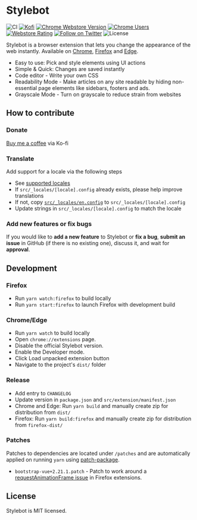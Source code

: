 # Stylebot

![CI](https://github.com/ankit/stylebot/workflows/CI/badge.svg)
[![Kofi](https://badgen.net/badge/icon/kofi?icon=kofi&label)](https://ko-fi.com/stylebot)
[![Chrome Webstore Version](https://img.shields.io/chrome-web-store/v/oiaejidbmkiecgbjeifoejpgmdaleoha)](https://chrome.google.com/webstore/detail/stylebot/oiaejidbmkiecgbjeifoejpgmdaleoha)
[![Chrome Users](https://badgen.net/chrome-web-store/users/oiaejidbmkiecgbjeifoejpgmdaleoha)](https://chrome.google.com/webstore/detail/stylebot/oiaejidbmkiecgbjeifoejpgmdaleoha)
[![Webstore Rating](https://img.shields.io/chrome-web-store/stars/oiaejidbmkiecgbjeifoejpgmdaleoha)](https://chrome.google.com/webstore/detail/stylebot/oiaejidbmkiecgbjeifoejpgmdaleoha)
[![Follow on Twitter](https://badgen.net/twitter/follow/ahujaankit)](https://twitter.com/ahujaankit)
![License](https://img.shields.io/github/license/ankit/stylebot)

Stylebot is a browser extension that lets you change the appearance of the web instantly.
Available on [Chrome](https://chrome.google.com/webstore/detail/stylebot/oiaejidbmkiecgbjeifoejpgmdaleoha), [Firefox](https://addons.mozilla.org/en-US/firefox/addon/stylebot-web/) and [Edge](https://microsoftedge.microsoft.com/addons/detail/stylebot/mjolbpfednnbebfapicajpifliopnnai).

- Easy to use: Pick and style elements using UI actions
- Simple & Quick: Changes are saved instantly
- Code editor - Write your own CSS
- Readability Mode - Make articles on any site readable by hiding non-essential page elements like sidebars, footers and ads.
- Grayscale Mode - Turn on grayscale to reduce strain from websites

## How to contribute

### Donate

[Buy me a coffee](https://ko-fi.com/stylebot) via Ko-fi

### Translate

Add support for a locale via the following steps

- See [supported locales](https://developer.chrome.com/webstore/i18n#localeTable)
- If `src/_locales/[locale].config` already exists, please help improve translations
- If not, copy [`src/_locales/en.config`](src/_locales/en.config) to `src/_locales/[locale].config`
- Update strings in `src/_locales/[locale].config` to match the locale

### Add new features or fix bugs

If you would like to <strong>add a new feature</strong> to Stylebot or <strong>fix a bug</strong>, <strong>submit an issue</strong> in GitHub (if there is no existing one), discuss it, and wait for <strong>approval</strong>.

## Development

### Firefox

- Run `yarn watch:firefox` to build locally
- Run `yarn start:firefox` to launch Firefox with development build

### Chrome/Edge

- Run `yarn watch` to build locally
- Open `chrome://extensions` page.
- Disable the official Stylebot version.
- Enable the Developer mode.
- Click Load unpacked extension button
- Navigate to the project's `dist/` folder

### Release

- Add entry to `CHANGELOG`
- Update version in `package.json` and `src/extension/manifest.json`
- Chrome and Edge: Run `yarn build` and manually create zip for distribution from `dist/`
- Firefox: Run `yarn build:firefox` and manually create zip for distribution from `firefox-dist/`

### Patches

Patches to dependencies are located under `/patches` and are automatically applied on running `yarn` using [patch-package](https://github.com/ds300/patch-package).

- `bootstrap-vue+2.21.1.patch` - Patch to work around a [requestAnimationFrame issue](https://github.com/facebook/react/issues/16606) in Firefox extensions.

## License

Stylebot is MIT licensed.
